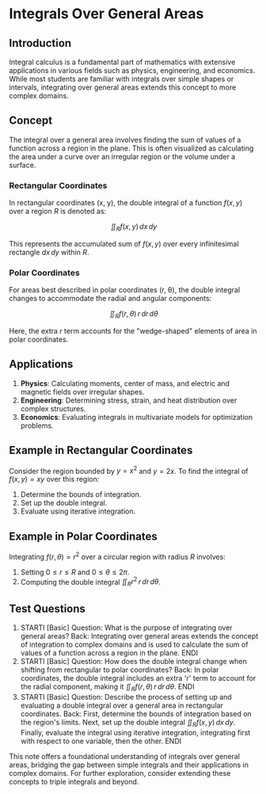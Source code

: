 # Integrals Over General Areas

## Introduction
Integral calculus is a fundamental part of mathematics with extensive applications in various fields such as physics, engineering, and economics. While most students are familiar with integrals over simple shapes or intervals, integrating over general areas extends this concept to more complex domains.

## Concept
The integral over a general area involves finding the sum of values of a function across a region in the plane. This is often visualized as calculating the area under a curve over an irregular region or the volume under a surface.

### Rectangular Coordinates
In rectangular coordinates (x, y), the double integral of a function $f(x, y)$ over a region $R$ is denoted as:

$$\iint_R f(x, y) \, dx \, dy$$

This represents the accumulated sum of $f(x, y)$ over every infinitesimal rectangle $dx \, dy$ within $R$.

### Polar Coordinates
For areas best described in polar coordinates (r, θ), the double integral changes to accommodate the radial and angular components:

$$\iint_R f(r, \theta) \, r \, dr \, d\theta$$

Here, the extra $r$ term accounts for the "wedge-shaped" elements of area in polar coordinates.

## Applications
1. **Physics**: Calculating moments, center of mass, and electric and magnetic fields over irregular shapes.
2. **Engineering**: Determining stress, strain, and heat distribution over complex structures.
3. **Economics**: Evaluating integrals in multivariate models for optimization problems.

## Example in Rectangular Coordinates
Consider the region bounded by $y = x^2$ and $y = 2x$. To find the integral of $f(x, y) = xy$ over this region:

1. Determine the bounds of integration.
2. Set up the double integral.
3. Evaluate using iterative integration.

## Example in Polar Coordinates
Integrating $f(r, \theta) = r^2$ over a circular region with radius $R$ involves:

1. Setting $0 \leq r \leq R$ and $0 \leq \theta \leq 2\pi$.
2. Computing the double integral $\iint_R r^2 \, r \, dr \, d\theta$.

## Test Questions
1. STARTI [Basic] Question: What is the purpose of integrating over general areas? Back: Integrating over general areas extends the concept of integration to complex domains and is used to calculate the sum of values of a function across a region in the plane. ENDI
2. STARTI [Basic] Question: How does the double integral change when shifting from rectangular to polar coordinates? Back: In polar coordinates, the double integral includes an extra 'r' term to account for the radial component, making it $\iint_R f(r, \theta) \, r \, dr \, d\theta$. ENDI
3. STARTI [Basic] Question: Describe the process of setting up and evaluating a double integral over a general area in rectangular coordinates. Back: First, determine the bounds of integration based on the region's limits. Next, set up the double integral $\iint_R f(x, y) \, dx \, dy$. Finally, evaluate the integral using iterative integration, integrating first with respect to one variable, then the other. ENDI

This note offers a foundational understanding of integrals over general areas, bridging the gap between simple integrals and their applications in complex domains. For further exploration, consider extending these concepts to triple integrals and beyond.